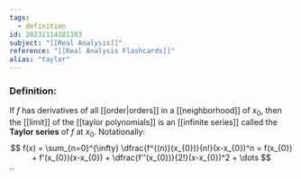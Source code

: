 ```yaml
---
tags:
  - definition
id: 20231114181103
subject: "[[Real Analysis]]"
reference: "[[Real Analysis Flashcards]]"
alias: "taylor"
---
```

### Definition:
If $f$ has derivatives of all [[order|orders]] in a [[neighborhood]] of $x_0$, then the [[limit]] of the [[taylor polynomials]] is an [[infinite series]] called the **Taylor series** of $f$ at $x_0$. Notationally:
$$ f(x) =  \sum_{n=0}^{\infty} \dfrac{f^{(n)}(x_{0})}{n!}(x-x_{0})^n = f(x_{0}) + f'(x_{0})(x-x_{0}) + \dfrac{f''(x_{0})}{2!}(x-x_{0})^2 + \dots $$
``